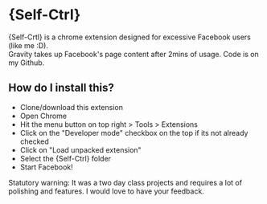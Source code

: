 {Self-Ctrl} 
================================
{Self-Crtl} is a chrome extension designed for excessive Facebook users (like me :D).  
Gravity takes up Facebook's page content after 2mins of usage. Code is on my Github.

How do I install this?
-------------------------
* Clone/download this extension
* Open Chrome
* Hit the menu button on top right > Tools > Extensions
* Click on the "Developer mode" checkbox on the top if its not already checked
* Click on "Load unpacked extension"
* Select the {Self-Ctrl} folder
* Start Facebook!

Statutory warning: It was a two day class projects and requires a lot of polishing and features.
I would love to have your feedback.

